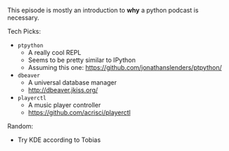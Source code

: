 This episode is mostly an introduction to **why** a python podcast is necessary.

Tech Picks:

- `ptpython`
  - A really cool REPL
  - Seems to be pretty similar to IPython
  - Assuming this one: https://github.com/jonathanslenders/ptpython/
- `dbeaver`
  - A universal database manager
  - http://dbeaver.jkiss.org/
- `playerctl`
  - A music player controller
  - https://github.com/acrisci/playerctl
  
Random:

- Try KDE according to Tobias
